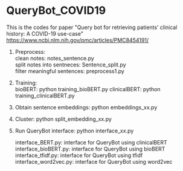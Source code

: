 # QueryBot_COVID19
This is the codes for paper "Query bot for retrieving patients’ clinical history: A COVID-19 use-case" https://www.ncbi.nlm.nih.gov/pmc/articles/PMC8454191/


1. Preprocess:  
   clean notes: notes_sentence.py  
   split notes into sentneces: Sentence_split.py  
   filter meaningful sentences: preprocess1.py  

3. Training:  
   bioBERT: python training_bioBERT.py
   clinicalBERT: python training_clinicalBERT.py

3. Obtain sentence embeddings: python embeddings_xx.py  

4. Cluster: python split_embedding_xx.py  

5. Run QueryBot interface: python interface_xx.py 

   interface_BERT.py: interface for QueryBot using clinicalBERT  
   interface_bioBERT.py: interface for QueryBot using bioBERT  
   interface_tfidf.py: interface for QueryBot using tfidf  
   interface_word2vec.py: interface for QueryBot using word2vec  
